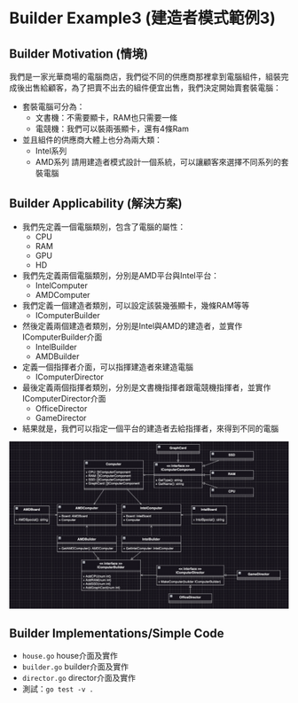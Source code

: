 # Builder Example3 (建造者模式範例3)

## Builder Motivation (情境)
我們是一家光華商場的電腦商店，我們從不同的供應商那裡拿到電腦組件，組裝完成後出售給顧客，為了把賣不出去的組件便宜出售，我們決定開始賣套裝電腦：
* 套裝電腦可分為：
  - 文書機：不需要顯卡，RAM也只需要一絛
  - 電競機：我們可以裝兩張顯卡，還有4條Ram
* 並且組件的供應商大體上也分為兩大類：
  - Intel系列
  - AMD系列
請用建造者模式設計一個系統，可以讓顧客來選擇不同系列的套裝電腦

## Builder Applicability (解決方案)
* 我們先定義一個電腦類別，包含了電腦的屬性：
  - CPU
  - RAM
  - GPU
  - HD
* 我們先定義兩個電腦類別，分別是AMD平台與Intel平台：
  - IntelComputer
  - AMDComputer
* 我們定義一個建造者類別，可以設定該裝幾張顯卡，幾條RAM等等
  - IComputerBuilder
* 然後定義兩個建造者類別，分別是Intel與AMD的建造者，並實作IComputerBuilder介面
  - IntelBuilder
  - AMDBuilder
* 定義一個指揮者介面，可以指揮建造者來建造電腦
  - IComputerDirector
* 最後定義兩個指揮者類別，分別是文書機指揮者跟電競機指揮者，並實作IComputerDirector介面
  - OfficeDirector
  - GameDirector
* 結果就是，我們可以指定一個平台的建造者去給指揮者，來得到不同的電腦


![image](./pattern.png)

## Builder Implementations/Simple Code
* `house.go` house介面及實作
* `builder.go` builder介面及實作
* `director.go` director介面及實作
* 測試：`go test -v .`

